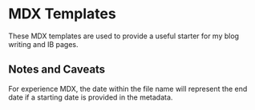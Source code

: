# MDX Templates

These MDX templates are used to provide a useful starter for my blog writing and IB pages.

## Notes and Caveats

For experience MDX, the date within the file name will represent the end date if a starting date is provided in the metadata.
